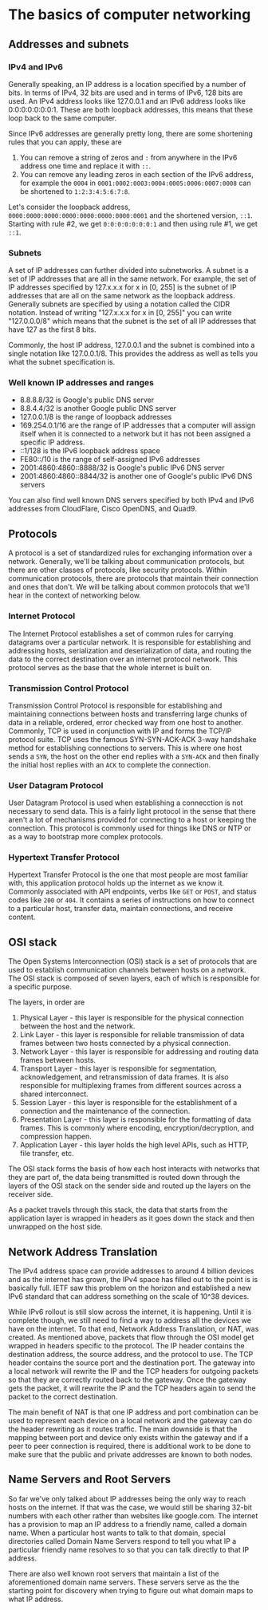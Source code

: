 # The basics of computer networking

## Addresses and subnets

### IPv4 and IPv6

Generally speaking, an IP address is a location specified by a number of bits. In terms of IPv4, 32 bits are used and in terms of IPv6, 128 bits are used. An IPv4 address looks like 127.0.0.1 and an IPv6 address looks like 0:0:0:0:0:0:0:1. These are both loopback addresses, this means that these loop back to the same computer.

Since IPv6 addresses are generally pretty long, there are some shortening rules that you can apply, these are

1. You can remove a string of zeros and `:` from anywhere in the IPv6 address one time and replace it with `::`.
2. You can remove any leading zeros in each section of the IPv6 address, for example the `0004` in `0001:0002:0003:0004:0005:0006:0007:0008` can be shortened to `1:2:3:4:5:6:7:8`.

Let's consider the loopback address, `0000:0000:0000:0000:0000:0000:0000:0001` and the shortened version, `::1`. Starting with rule #2, we get `0:0:0:0:0:0:0:1` and then using rule #1, we get `::1`.

### Subnets

A set of IP addresses can further divided into subnetworks. A subnet is a set of IP addresses that are all in the same network. For example, the set of IP addresses specified by 127.x.x.x for x in [0, 255] is the subnet of IP addresses that are all on the same network as the loopback address. Generally subnets are specified by using a notation called the CIDR notation. Instead of writing "127.x.x.x for x in [0, 255]" you can write "127.0.0.0/8" which means that the subnet is the set of all IP addresses that have 127 as the first 8 bits.

Commonly, the host IP address, 127.0.0.1 and the subnet is combined into a single notation like 127.0.0.1/8. This provides the address as well as tells you what the subnet specification is.

### Well known IP addresses and ranges

- 8.8.8.8/32 is Google's public DNS server
- 8.8.4.4/32 is another Google public DNS server
- 127.0.0.1/8 is the range of loopback addresses
- 169.254.0.1/16 are the range of IP addresses that a computer will assign itself when it is connected to a network but it has not been assigned a specific IP address.
- ::1/128 is the IPv6 loopback address space
- FE80::/10 is the range of self-assigned IPv6 addresses
- 2001:4860:4860::8888/32 is Google's public IPv6 DNS server
- 2001:4860:4860::8844/32 is another one of Google's public IPv6 DNS servers

You can also find well known DNS servers specified by both IPv4 and IPv6 addresses from CloudFlare, Cisco OpenDNS, and Quad9.

## Protocols

A protocol is a set of standardized rules for exchanging information over a network. Generally, we'll be talking about communication protocols, but there are other classes of protocols, like security protocols. Within communication protocols, there are protocols that maintain their connection and ones that don't. We will be talking about common protocols that we'll hear in the context of networking below.

### Internet Protocol

The Internet Protocol establishes a set of common rules for carrying datagrams over a particular network. It is responsible for establishing and addressing hosts, serialization and deserialization of data, and routing the data to the correct destination over an internet protocol network. This protocol serves as the base that the whole internet is built on.

### Transmission Control Protocol

Transmission Control Protocol is responsible for establishing and maintaining connections between hosts and transferring large chunks of data in a reliable, ordered, error checked way from one host to another. Commonly, TCP is used in conjunction with IP and forms the TCP/IP protocol suite. TCP uses the famous SYN-SYN-ACK-ACK 3-way handshake method for establishing connections to servers. This is where one host sends a `SYN`, the host on the other end replies with a `SYN-ACK` and then finally the initial host replies with an `ACK` to complete the connection.

### User Datagram Protocol

User Datagram Protocol is used when establishing a connecction is not necessary to send data. This is a fairly light protocol in the sense that there aren't a lot of mechanisms provided for connecting to a host or keeping the connection. This protocol is commonly used for things like DNS or NTP or as a way to bootstrap more complex protocols.

### Hypertext Transfer Protocol

Hypertext Transfer Protocol is the one that most people are most familiar with, this application protocol holds up the internet as we know it. Commonly associated with API endpoints, verbs like `GET` or `POST`, and status codes like `200` or `404`. It contains a series of instructions on how to connect to a particular host, transfer data, maintain connections, and receive content.

## OSI stack

The Open Systems Interconnection (OSI) stack is a set of protocols that are used to establish communication channels between hosts on a network. The OSI stack is composed of seven layers, each of which is responsible for a specific purpose.

The layers, in order are

1. Physical Layer - this layer is responsible for the physical connection between the host and the network.
2. Link Layer - this layer is responsible for reliable transmission of data frames between two hosts connected by a physical connection.
3. Network Layer - this layer is responsible for addressing and routing data frames between hosts.
4. Transport Layer - this layer is responsible for segmentation, acknowledgement, and retransmission of data frames. It is also responsible for multiplexing frames from different sources across a shared interconnect.
5. Session Layer - this layer is responsible for the establishment of a connection and the maintenance of the connection.
6. Presentation Layer - this layer is responsible for the formatting of data frames. This is commonly where encoding, encryption/decryption, and compression happen.
7. Application Layer - this layer holds the high level APIs, such as HTTP, file transfer, etc.

The OSI stack forms the basis of how each host interacts with networks that they are part of, the data being transmitted is routed down through the layers of the OSI stack on the sender side and routed up the layers on the receiver side.

As a packet travels through this stack, the data that starts from the application layer is wrapped in headers as it goes down the stack and then unwrapped on the host side.

## Network Address Translation

The IPv4 address space can provide addresses to around 4 billion devices and as the internet has grown, the IPv4 space has filled out to the point is is basically full. IETF saw this problem on the horizon and established a new IPv6 standard that can address something on the scale of 10^38 devices.

While IPv6 rollout is still slow across the internet, it is happening. Until it is complete though, we still need to find a way to address all the devices we have on the internet. To that end, Network Address Translation, or NAT, was created. As mentioned above, packets that flow through the OSI model get wrapped in headers specific to the protocol. The IP header contains the destination address, the source address, and the protocol to use. The TCP header contains the source port and the destination port. The gateway into a local network will rewrite the IP and the TCP headers for outgoing packets so that they are correctly routed back to the gateway. Once the gateway gets the packet, it will rewrite the IP and the TCP headers again to send the packet to the correct destination.

The main benefit of NAT is that one IP address and port combination can be used to represent each device on a local network and the gateway can do the header rewriting as it routes traffic. The main downside is that the mapping between port and device only exists within the gateway and if a peer to peer connection is required, there is additional work to be done to make sure that the public and private addresses are known to both nodes.

## Name Servers and Root Servers

So far we've only talked about IP addresses being the only way to reach hosts on the internet. If that was the case, we would still be sharing 32-bit numbers with each other rather than websites like google.com. The internet has a provision to map an IP address to a friendly name, called a domain name. When a particular host wants to talk to that domain, special directories called Domain Name Servers respond to tell you what IP a particular friendly name resolves to so that you can talk directly to that IP address. 

There are also well known root servers that maintain a list of the aforementioned domain name servers. These servers serve as the the starting point for discovery when trying to figure out what domain maps to what IP address.